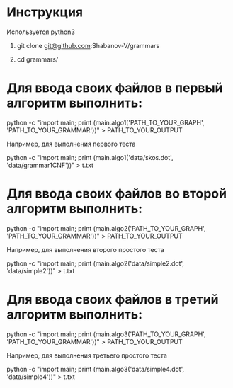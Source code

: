 # Инструкция

Используется python3

1) git clone git@github.com:Shabanov-V/grammars

2) cd grammars/

# Для ввода своих файлов в первый алгоритм выполнить: 

python -c "import main; print (main.algo1('PATH_TO_YOUR_GRAPH', 'PATH_TO_YOUR_GRAMMAR'))" > PATH_TO_YOUR_OUTPUT

Например, для выполнения первого теста

python -c "import main; print (main.algo1('data/skos.dot', 'data/grammar1CNF'))" > t.txt

# Для ввода своих файлов во второй алгоритм выполнить: 

python -c "import main; print (main.algo2('PATH_TO_YOUR_GRAPH', 'PATH_TO_YOUR_GRAMMAR'))" > PATH_TO_YOUR_OUTPUT

Например, для выполнения второго простого теста

python -c "import main; print (main.algo2('data/simple2.dot', 'data/simple2'))" > t.txt

# Для ввода своих файлов в третий алгоритм выполнить: 

python -c "import main; print (main.algo3('PATH_TO_YOUR_GRAPH', 'PATH_TO_YOUR_GRAMMAR'))" > PATH_TO_YOUR_OUTPUT

Например, для выполнения третьего простого теста

python -c "import main; print (main.algo3('data/simple4.dot', 'data/simple4'))" > t.txt

